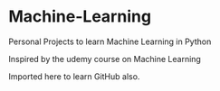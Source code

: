 # Machine-Learning
Personal Projects to learn Machine Learning in Python

Inspired by the udemy course on Machine Learning

Imported here to learn GitHub also.
